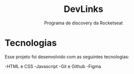 <h1 align="center"> DevLinks </h1>

<p align="center">Programa de discovery da Rocketseat</p>

# Tecnologias

Esse projeto foi desenvolvido com as seguintes tecnologias:

-HTML e CSS
-Javascript
-Git e Github
-Figma